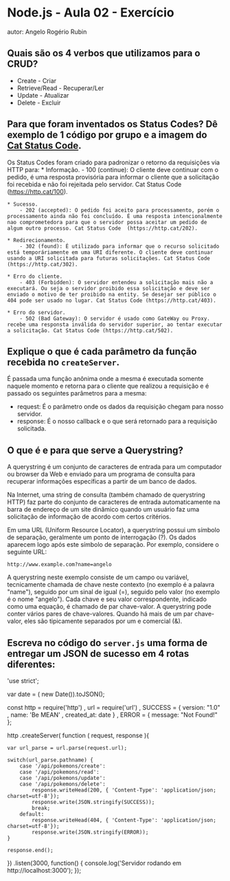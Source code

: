 # Node.js - Aula 02 - Exercício
autor: Angelo Rogério Rubin

## Quais são os 4 verbos que utilizamos para o CRUD?

- Create - Criar
- Retrieve/Read - Recuperar/Ler
- Update - Atualizar
- Delete - Excluir

## Para que foram inventados os Status Codes? Dê exemplo de 1 código por grupo e a imagem do [Cat Status Code](https://http.cat).

Os Status Codes foram criado para padronizar o retorno da requisições via HTTP para:
	* Informação.
		- 100 (continue): O cliente deve continuar com o pedido, é uma resposta provisória para informar o cliente que a solicitação foi recebida e não foi rejeitada pelo servidor. Cat Status Code (https://http.cat/100).

	* Sucesso.
		- 202 (accepted): O pedido foi aceito para processamento, porém o processamento ainda não foi concluído. É uma resposta intencionalmente nao comprometedora para que o servidor possa aceitar um pedido de algum outro processo. Cat Status Code  (https://http.cat/202).

	* Redirecionamento.
		- 302 (found): É utilizado para informar que o recurso solicitado está temporáriamente em uma URI diferente. O cliente deve continuar usando a URI solicitada para futuras solicitações. Cat Status Code (https://http.cat/302).

	* Erro do cliente.
		- 403 (Forbidden): O servidor entendeu a solicitação mais não a executará. Ou seja o servidor proibido essa solicitação e deve ser enviado o motivo de ter proibido na entity. Se desejar ser público o 404 pode ser usado no lugar. Cat Status Code (https://http.cat/403).

	* Erro do servidor.
		- 502 (Bad Gateway): O servidor é usado como GateWay ou Proxy. recebe uma responsta inválida do servidor superior, ao tentar executar a solicitação. Cat Status Code (https://http.cat/502).


## Explique o que é cada parâmetro da função recebida no `createServer`.

É passada uma função anônima onde a mesma é executada somente naquele momento e retorna para o cliente que realizou a requisição e é passado os seguintes parâmetros para a mesma:

- request: É o parâmetro onde os dados da requisição chegam para nosso servidor.
- response: É o nosso callback e o que será retornado para a requisição solicitada.

## O que é e para que serve a Querystring?

A querystring é um conjunto de caracteres de entrada para um computador ou browser da Web e enviado para um programa de consulta para recuperar informações específicas a partir de um banco de dados. 

Na Internet, uma string de consulta (também chamado de querystring HTTP) faz parte do conjunto de caracteres de entrada automaticamente na barra de endereço de um site dinâmico quando um usuário faz uma solicitação de informação de acordo com certos critérios.

Em uma URL (Uniform Resource Locator), a querystring possui um símbolo de separação, geralmente um ponto de interrogação (?). Os dados aparecem logo após este símbolo de separação. Por exemplo, considere o seguinte URL:

	http://www.example.com?name=angelo

A querystring neste exemplo consiste de um campo ou variável, tecnicamente chamada de chave neste contexto (no exemplo é a palavra "name"), seguido por um sinal de igual (=), seguido pelo valor (no exemplo é o nome "angelo"). Cada chave e seu valor correspondente, indicado como uma equação, é chamado de par chave-valor. A querystring pode conter vários pares de chave-valores. Quando há mais de um par chave-valor, eles são tipicamente separados por um e comercial (&).

## Escreva no código do `server.js` uma forma de entregar um JSON de sucesso em 4 rotas diferentes:

'use strict';

var date = ( new Date()).toJSON();

const http = require('http')
	, url = require('url')
	, SUCCESS = { 
		version: "1.0"
		, name: 'Be MEAN'
		, created_at: date
	}
	, ERROR = {
		message: "Not Found!"
	};

http
.createServer( function ( request, response ){

	var url_parse = url.parse(request.url);

	switch(url_parse.pathname) {
		case '/api/pokemons/create':
		case '/api/pokemons/read':
		case '/api/pokemons/update':
		case '/api/pokemons/delete':
			response.writeHead(200, { 'Content-Type': 'application/json; charset=utf-8'});
			response.write(JSON.stringify(SUCCESS));			
			break;
		default:
			response.writeHead(404, { 'Content-Type': 'application/json; charset=utf-8'});
			response.write(JSON.stringify(ERROR));
	}

	response.end();	
})
.listen(3000, function() {
	console.log('Servidor rodando em http://localhost:3000');
});